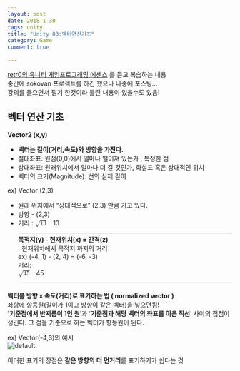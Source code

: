 ```yaml
---
layout: post
date: 2018-1-30
tags: unity
title: "Unity 03:벡터연산기초"
category: Game
comment: true

---
```


<p><a href="https://www.udemy.com/retr0-unity/">retr0의 유니티 게임프로그래밍 에센스</a> 를 듣고 복습하는 내용<br>
중간에 sokovan 프로젝트를 하긴 했으나 나중에 포스팅…<br>
강의를 들으면서 필기 한것이라 틀린 내용이 있을수도 있음!</p>
<h2 id="벡터-연산-기초">벡터 연산 기초</h2>
<p><strong>Vector2 (x,y)</strong></p>
<ul>
<li><strong>벡터는 길이(거리,속도)와 방향을 가진다.</strong></li>
<li>절대좌표: 원점(0,0)에서 얼마나 떨어져 있는가 , 특정한 점</li>
<li>상대좌표: 원래위치에서 얼마나 더 갈 것인가, 화살표 혹은 상대적인 위치</li>
<li>벡터의 크기(Magnitude): 선의 실제 길이</li>
</ul>
<p>ex) Vector (2,3)</p>
<ul>
<li>원래 위치에서 “상대적으로” (2,3) 만큼 가고 있다.</li>
<li>방향 -  (2,3)</li>
<li>거리 : <span class="katex--display"><span class="katex-display"><span class="katex"><span class="katex-mathml"><math><semantics><mrow><msqrt><mn>13</mn></msqrt></mrow><annotation encoding="application/x-tex">\sqrt{13}</annotation></semantics></math></span><span class="katex-html" aria-hidden="true"><span class="base"><span class="strut" style="height: 1.04em; vertical-align: -0.083905em;"></span><span class="mord sqrt"><span class="vlist-t vlist-t2"><span class="vlist-r"><span class="vlist" style="height: 0.956095em;"><span class="svg-align" style="top: -3em;"><span class="pstrut" style="height: 3em;"></span><span class="mord" style="padding-left: 0.833em;"><span class="mord">1</span><span class="mord">3</span></span></span><span class="" style="top: -2.91609em;"><span class="pstrut" style="height: 3em;"></span><span class="hide-tail" style="min-width: 0.853em; height: 1.08em;"><svg width="400em" height="1.08em" viewBox="0 0 400000 1080" preserveAspectRatio="xMinYMin slice"><path d="M95,702c-2.7,0,-7.17,-2.7,-13.5,-8c-5.8,-5.3,-9.5,
-10,-9.5,-14c0,-2,0.3,-3.3,1,-4c1.3,-2.7,23.83,-20.7,67.5,-54c44.2,-33.3,65.8,
-50.3,66.5,-51c1.3,-1.3,3,-2,5,-2c4.7,0,8.7,3.3,12,10s173,378,173,378c0.7,0,
35.3,-71,104,-213c68.7,-142,137.5,-285,206.5,-429c69,-144,104.5,-217.7,106.5,
-221c5.3,-9.3,12,-14,20,-14H400000v40H845.2724s-225.272,467,-225.272,467
s-235,486,-235,486c-2.7,4.7,-9,7,-19,7c-6,0,-10,-1,-12,-3s-194,-422,-194,-422
s-65,47,-65,47z M834 80H400000v40H845z"></path></svg></span></span></span><span class="vlist-s">​</span></span><span class="vlist-r"><span class="vlist" style="height: 0.083905em;"><span class=""></span></span></span></span></span></span></span></span></span></span><br>
<strong>목적지(y) - 현재위치(x) = 간격(z)</strong><br>
: 현재위치에서 목적지 까지의 거리<br>
ex) (-4, 1) - (2, 4) = (-6, -3)<br>
거리:<br>
<span class="katex--display"><span class="katex-display"><span class="katex"><span class="katex-mathml"><math><semantics><mrow><msqrt><mn>45</mn></msqrt></mrow><annotation encoding="application/x-tex"> 
\sqrt{45}
</annotation></semantics></math></span><span class="katex-html" aria-hidden="true"><span class="base"><span class="strut" style="height: 1.04em; vertical-align: -0.083905em;"></span><span class="mord sqrt"><span class="vlist-t vlist-t2"><span class="vlist-r"><span class="vlist" style="height: 0.956095em;"><span class="svg-align" style="top: -3em;"><span class="pstrut" style="height: 3em;"></span><span class="mord" style="padding-left: 0.833em;"><span class="mord">4</span><span class="mord">5</span></span></span><span class="" style="top: -2.91609em;"><span class="pstrut" style="height: 3em;"></span><span class="hide-tail" style="min-width: 0.853em; height: 1.08em;"><svg width="400em" height="1.08em" viewBox="0 0 400000 1080" preserveAspectRatio="xMinYMin slice"><path d="M95,702c-2.7,0,-7.17,-2.7,-13.5,-8c-5.8,-5.3,-9.5,
-10,-9.5,-14c0,-2,0.3,-3.3,1,-4c1.3,-2.7,23.83,-20.7,67.5,-54c44.2,-33.3,65.8,
-50.3,66.5,-51c1.3,-1.3,3,-2,5,-2c4.7,0,8.7,3.3,12,10s173,378,173,378c0.7,0,
35.3,-71,104,-213c68.7,-142,137.5,-285,206.5,-429c69,-144,104.5,-217.7,106.5,
-221c5.3,-9.3,12,-14,20,-14H400000v40H845.2724s-225.272,467,-225.272,467
s-235,486,-235,486c-2.7,4.7,-9,7,-19,7c-6,0,-10,-1,-12,-3s-194,-422,-194,-422
s-65,47,-65,47z M834 80H400000v40H845z"></path></svg></span></span></span><span class="vlist-s">​</span></span><span class="vlist-r"><span class="vlist" style="height: 0.083905em;"><span class=""></span></span></span></span></span></span></span></span></span></span></li>
</ul>
<p><strong>벡터를 방향 x 속도(거리)로 표기하는 법 ( normalized vector )</strong><br>
좌항에 항등원(길이가 1이고 방향이 같은 벡터)을 넣으면됨!<br>
'<strong>기준점에서 반지름이 1인 원</strong>’과 ‘<strong>기준점과 해당 벡터의 좌표를 이은 직선</strong>’ 사이의 접점이 생긴다. 그 점을 기준으로 하는 벡터가 항등원이 된다.</p>
<p>ex) Vector(-4,3)의 예시<br>
<img src="https://user-images.githubusercontent.com/31947480/51933120-f39be600-2443-11e9-8b5d-31c435061c59.png" alt="default"></p>
<p>이러한 표기의 장점은 <strong>같은 방향의 더 먼거리</strong>를 표기하기가 쉽다는 것</p>

